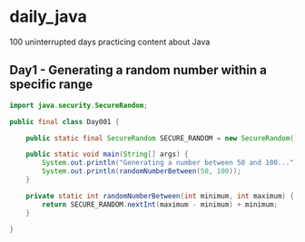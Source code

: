# daily_java

100 uninterrupted days practicing content about Java

## Day1 - Generating a random number within a specific range
```java
import java.security.SecureRandom;

public final class Day001 {

    public static final SecureRandom SECURE_RANDOM = new SecureRandom();

    public static void main(String[] args) {
        System.out.println("Generating a number between 50 and 100...");
        System.out.println(randomNumberBetween(50, 100));
    }

    private static int randomNumberBetween(int minimum, int maximum) {
        return SECURE_RANDOM.nextInt(maximum - minimum) + minimum;
    }

}
```
